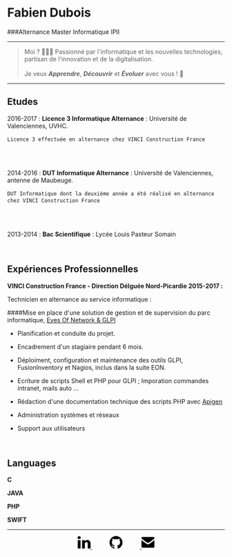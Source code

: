 Fabien Dubois
============

###Alternance Master Informatique IPII

----

>  Moi ? 🙋🏻‍♂️ Passionné par l'informatique et les nouvelles technologies, partisan de l'innovation et de la digitalisation.</br></br>
>  Je veux ***Apprendre***, ***Découvrir*** et ***Évoluer***  avec vous ! 🙂


----

Etudes
-----------

2016-2017
:   **Licence 3 Informatique Alternance** : Université de Valenciennes, UVHC.

    Licence 3 effectuée en alternance chez VINCI Construction France
</br></br>

2014-2016
:   **DUT Informatique Alternance** : Université de Valenciennes, antenne de Maubeuge.

    DUT Informatique dont la deuxième année a été réalisé en alternance chez VINCI Construction France
</br></br>


2013-2014
:   **Bac Scientifique** : Lycée Louis Pasteur Somain

</br>

Expériences Professionnelles
------------

**VINCI Construction France - Direction Délguée Nord-Picardie 2015-2017 :**

Technicien en alternance au service informatique :

####Mise en place d'une solution de gestion et de supervision du parc informatique, [Eyes Of Network & GLPI](https://www.eyesofnetwork.com/?lang=fr)

* Planification et conduite du projet.

* Encadrement d'un stagiaire pendant 6 mois.

* Déploiment, configuration et maintenance des outils GLPI, FusionInventory et Nagios, inclus dans la suite EON.

* Ecriture de scripts Shell et PHP pour GLPI ; Imporation commandes intranet, mails auto ...

* Rédaction d'une documentation technique des scripts PHP avec [Apigen](http://www.apigen.org)

* Administration systèmes et réseaux

* Support aux utilisateurs

</br>
   
Languages
-------------------
**C** 

**JAVA** 

**PHP**

**SWIFT**

----

<p style="text-align: center;">
<a href="https://www.linkedin.com/in/fabien-dubois/">
<img src="in.png" alt="Linkedin" style="width: 30px;" />
</a>
<a href="https://github.com/fabiendubois/"> 
<img src="github.png" alt="Github" style="width: 30px;margin-left:8%;margin-right:8%" />
</a>
<a href="mailto:fabiendubois2304@gmail.com"> 
<img src="mail.png" alt="Email" style="width: 30px;" />
</a>
</p>

